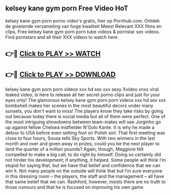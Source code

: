 ## kelsey kane gym porn Free Video HoT 

kelsey kane gym porn porno video's gratis, hier op Pornhub.com. Ontdek de groeiende verzameling van hoge kwaliteit Meest Relevant XXX films en clips,
Free kelsey kane gym porn porn tube videos & pornstar sex videos. Find pornstars and all their XXX videos to watch here


## 👉🔴 [Click to PLAY >> WATCH](http://us.freeplayer.one?title=kelsey_kane_gym_porn&ref=16D)

## 👉🔴 [Click to PLAY >> DOWNLOAD](http://us.freeplayer.one?title=kelsey_kane_gym_porn&ref=16D)


kelsey kane gym porn porn videos xxx hd sex xxx sexy Xvideo xnxx viral leaked video, is here to release all her secret porno clips and just for your eyes only! The glamorous kelsey kane gym porn porn videos xxx hd sex xxx bombshell makes her scenes in the most beautiful decors under many sunsets, you don't want to miss! The players know they take risks by going out because today there is social media but all of them were perfect. One of the most intriguing showdowns between team-mates will see Jorginho go up against fellow Chelsea midfielder N'Golo Kante. It is why he made a detour to USA before even setting foot on Polish soil. That first meeting was close to four hours, Sousa tells Sky Sports. With two winners in the last month and over and given away in prizes, could you be the next player to land the quarter of a million pounds? Again, though, Maggiore felt compelled to make a big call; to do right by himself. Doing so certainly did not hinder his development; if anything, it helped. Some people will think I’m stupid for saying that, but we have that belief and confidence that we can win it. Not many people on the outside will think that but I’m sure everyone in this dressing room – the players, the staff and the management – all have that same belief that we can. Rashford, however, insists there are no truth to those rumours and that he is focused on improving his own game.